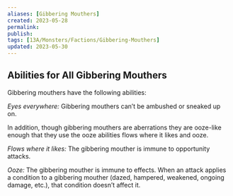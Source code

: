 ```yaml
---
aliases: [Gibbering Mouthers]
created: 2023-05-28
permalink: 
publish: 
tags: [13A/Monsters/Factions/Gibbering-Mouthers]
updated: 2023-05-30
---
```


## Abilities for All Gibbering Mouthers

Gibbering mouthers have the following abilities:

*Eyes everywhere:* Gibbering mouthers can’t be ambushed or sneaked up on.

In addition, though gibbering mouthers are aberrations they are ooze-like enough that they use the ooze abilities flows where it likes and ooze.

*Flows where it likes:* The gibbering mouther is immune to opportunity attacks.

*Ooze:* The gibbering mouther is immune to effects. When an attack applies a condition to a gibbering mouther (dazed, hampered, weakened, ongoing damage, etc.), that condition doesn’t affect it.